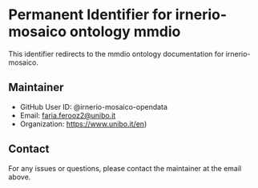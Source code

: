 # Permanent Identifier for irnerio-mosaico ontology mmdio

This identifier redirects to the mmdio ontology documentation for irnerio-mosaico.

## Maintainer
  - GitHub User ID: @irnerio-mosaico-opendata
  - Email: faria.ferooz2@unibo.it
  - Organization: https://www.unibo.it/en)

## Contact
For any issues or questions, please contact the maintainer at the email above.
